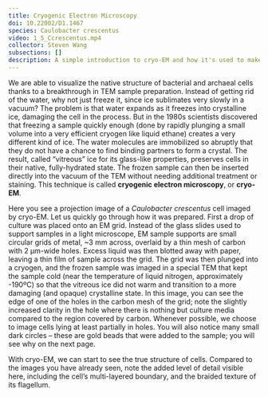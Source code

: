 ```yaml
---
title: Cryogenic Electron Microscopy
doi: 10.22002/D1.1467
species: Caulobacter crescentus
video: 1_5_Ccrescentus.mp4
collector: Steven Wang
subsections: []
description: A simple introduction to cryo-EM and how it's used to make high-resolution projection images through archaea and bacteria like Caulobacter crescentus
---
```


We are able to visualize the native structure of bacterial and archaeal cells thanks to a breakthrough in TEM sample preparation. Instead of getting rid of the water, why not just freeze it, since ice sublimates very slowly in a vacuum? The problem is that water expands as it freezes into crystalline ice, damaging the cell in the process. But in the 1980s scientists discovered that freezing a sample quickly enough (done by rapidly plunging a small volume into a very efficient cryogen like liquid ethane) creates a very different kind of ice. The water molecules are immobilized so abruptly that they do not have a chance to find binding partners to form a crystal. The result, called “vitreous” ice for its glass-like properties, preserves cells in their native, fully-hydrated state. The frozen sample can then be inserted directly into the vacuum of the TEM without needing additional treatment or staining. This technique is called **cryogenic electron microscopy**, or **cryo-EM**.

Here you see a projection image of a *Caulobacter crescentus* cell imaged by cryo-EM. Let us quickly go through how it was prepared. First a drop of culture was placed onto an EM grid. Instead of the glass slides used to support samples in a light microscope, EM sample supports are small circular grids of metal, ~3 mm across, overlaid by a thin mesh of carbon with 2 μm-wide holes. Excess liquid was then blotted away with paper, leaving a thin film of sample across the grid. The grid was then plunged into a cryogen, and the frozen sample was imaged in a special TEM that kept the sample cold (near the temperature of liquid nitrogen, approximately -190ºC) so that the vitreous ice did not warm and transition to a more damaging (and opaque) crystalline state. In this image, you can see the edge of one of the holes in the carbon mesh of the grid; note the slightly increased clarity in the hole where there is nothing but culture media compared to the region covered by carbon. Whenever possible, we choose to image cells lying at least partially in holes. You will also notice many small dark circles – these are gold beads that were added to the sample; you will see why on the next page.

With cryo-EM, we can start to see the true structure of cells. Compared to the images you have already seen, note the added level of detail visible here, including the cell’s multi-layered boundary, and the braided texture of its flagellum.

